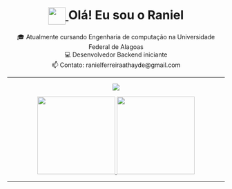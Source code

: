 <h1 align="center">
  <a href="https://www.linkedin.com/in/raniel-athayde-128988276">
    <img align="center" width="40px" src="https://media.giphy.com/media/hvRJCLFzcasrR4ia7z/giphy.gif">
  </a>
  <span>Olá! Eu sou o Raniel </span>
</h1>
  
<p align="center">
  🎓 Atualmente cursando Engenharia de computação na Universidade Federal de Alagoas
  <br>
  💻 Desenvolvedor Backend iniciante 
  <br>
  📫 Contato: <a href="mailto:ranielferreiraathayde@gmail.com" style="text-decoration: none;">ranielferreiraathayde@gmail.com</a>

---
<div float="left">
<p align="center">
  <a href="https://skillicons.dev">
    <img src="https://skillicons.dev/icons?i=c,py,git,github" />
  </a>
  <br>

<p align="center">
  <a href="https://github.com/Raniel-Athayde/github-readme-stats">
    <img height="180em" src="https://github-readme-stats.vercel.app/api?username=Raniel-Athayde&show_icons=true&theme=tokyonight&include_all_commits=true&count_private=tg"/>
 
  <a href="https://github.com/Raniel-Athayde/github-readme-stats">
    <img height="180em" src="https://github-readme-stats.vercel.app/api/top-langs/?username=Raniel-Athayde&layout=compact&langs_count=7&theme=tokyonight"/>
  </a>
</p>
</div>




---




